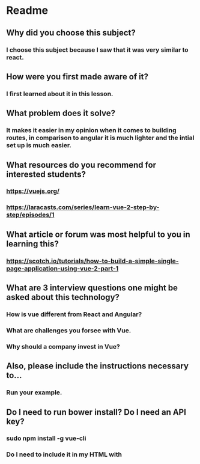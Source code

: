 # Readme

## Why did you choose this subject?
### I choose this subject because I saw that it was very similar to react.
## How were you first made aware of it?
### I first learned about it in this lesson.
## What problem does it solve?
### It makes it easier in my opinion when it comes to building routes, in comparison to angular it is much lighter and the intial set up is much easier.

## What resources do you recommend for interested students?
### https://vuejs.org/
### https://laracasts.com/series/learn-vue-2-step-by-step/episodes/1
## What article or forum was most helpful to you in learning this?
### https://scotch.io/tutorials/how-to-build-a-simple-single-page-application-using-vue-2-part-1
## What are 3 interview questions one might be asked about this technology?
### How is vue different from React and Angular?
### What are challenges you forsee with Vue.
### Why should a company invest in Vue?
## Also, please include the instructions necessary to...

### Run your example.
## Do I need to run bower install? Do I need an API key?
### sudo npm install -g vue-cli

### Do I need to include it in my HTML with <script> tags? Do I need to brew install anything? Can I deploy it to Heroku?
